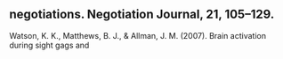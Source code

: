 ## negotiations. Negotiation Journal, 21, 105–129.

Watson, K. K., Matthews, B. J., & Allman, J. M. (2007). Brain activation during sight gags and